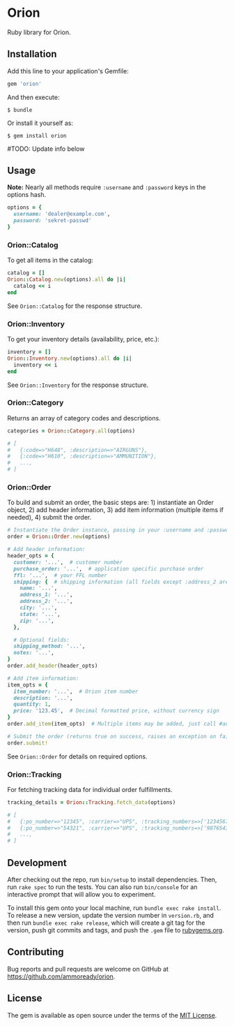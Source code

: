# Orion

Ruby library for Orion.

## Installation

Add this line to your application's Gemfile:

```ruby
gem 'orion'
```

And then execute:

    $ bundle

Or install it yourself as:

    $ gem install orion



#TODO: Update info below



## Usage

**Note:** Nearly all methods require `:username` and `:password` keys in the options hash.

```ruby
options = {
  username: 'dealer@example.com',
  password: 'sekret-passwd'
}
```

### Orion::Catalog

To get all items in the catalog:

```ruby
catalog = []
Orion::Catalog.new(options).all do |i|
  catalog << i
end
```

See `Orion::Catalog` for the response structure.

### Orion::Inventory

To get your inventory details (availability, price, etc.):

```ruby
inventory = []
Orion::Inventory.new(options).all do |i|
  inventory << i
end
```

See `Orion::Inventory` for the response structure.

### Orion::Category

Returns an array of category codes and descriptions.

```ruby
categories = Orion::Category.all(options)

# [
#   {:code=>"H648", :description=>"AIRGUNS"},
#   {:code=>"H610", :description=>"AMMUNITION"},
#   ...,
# ]
```

### Orion::Order

To build and submit an order, the basic steps are: 1) instantiate an Order object, 2) add header
information, 3) add item information (multiple items if needed), 4) submit the order.

```ruby
# Instantiate the Order instance, passing in your :username and :password
order = Orion::Order.new(options)

# Add header information:
header_opts = {
  customer: '...',  # customer number
  purchase_order: '...',  # application specific purchase order
  ffl: '...',  # your FFL number
  shipping: {  # shipping information (all fields except :address_2 are required)
    name: '...',
    address_1: '...',
    address_2: '...',
    city: '...',
    state: '...',
    zip: '...',
  },

  # Optional fields:
  shipping_method: '...',
  notes: '...',
}
order.add_header(header_opts)

# Add item information:
item_opts = {
  item_number: '...',  # Orion item number
  description: '...',
  quantity: 1,
  price: '123.45',  # Decimal formatted price, without currency sign
}
order.add_item(item_opts)  # Multiple items may be added, just call #add_item for each one.

# Submit the order (returns true on success, raises an exception on failure):
order.submit!
```

See `Orion::Order` for details on required options.

### Orion::Tracking

For fetching tracking data for individual order fulfillments.

```ruby
tracking_details = Orion::Tracking.fetch_data(options)

# [
#   {:po_number=>"12345", :carrier=>"UPS", :tracking_numbers=>['123456789']},
#   {:po_number=>"54321", :carrier=>"UPS", :tracking_numbers=>['987654321']},
#   ...,
# ]
```

## Development

After checking out the repo, run `bin/setup` to install dependencies. Then, run `rake spec` to run the tests. You can also run `bin/console` for an interactive prompt that will allow you to experiment.

To install this gem onto your local machine, run `bundle exec rake install`. To release a new version, update the version number in `version.rb`, and then run `bundle exec rake release`, which will create a git tag for the version, push git commits and tags, and push the `.gem` file to [rubygems.org](https://rubygems.org).

## Contributing

Bug reports and pull requests are welcome on GitHub at https://github.com/ammoready/orion.


## License

The gem is available as open source under the terms of the [MIT License](http://opensource.org/licenses/MIT).
